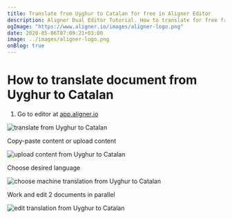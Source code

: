 ```yaml
---
title: Translate from Uyghur to Catalan for free in Aligner Editor
description: Aligner Dual Editor Tutorial. How to translate for free from Uyghur to Catalan. Aligner is multilingual document management platform. 
ogImage: "https://www.aligner.io/images/aligner-logo.png"
date: 2020-05-06T07:09:21+03:00
image: ../images/aligner-logo.png
onBlog: true
---
```


# How to translate document from Uyghur to Catalan

1. Go to editor at [app.aligner.io](https://app.aligner.io "Aligner App web page")

![translate from Uyghur to Catalan](../aligner-blank-editor.png "translate from Uyghur to Catalan")

Copy-paste content or upload content

![upload content from Uyghur to Catalan](../aligner-uploaded-document.png "upload content from Uyghur to Catalan")

Choose desired language

![choose machine translation from Uyghur to Catalan](../aligner-language-dropdown.png "choose machine translation from Uyghur to Catalan")

Work and edit 2 documents in parallel

![edit translation from Uyghur to Catalan](../aligner-double-sitded-editor.png "edit translation from Uyghur to Catalan")

